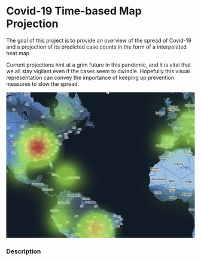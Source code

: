 # Covid-19 Time-based Map Projection
The goal of this project is to provide an overview of the spread of Covid-19 and a projection of its predicted case counts in the form of a interpolated heat map. 

Current projections hint at a grim future in this pandemic, and it is vital that we all stay vigilant even if the cases seem to dwindle. Hopefully this visual representation can convey the importance of keeping up prevention measures to slow the spread.

![Example_Map](public/heatmap.png)

### Description
